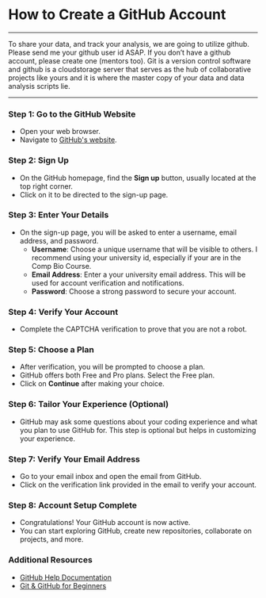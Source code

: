 # How to Create a GitHub Account

---

To share your data, and track your analysis, we are going to utilize github. Please send me your github user id ASAP. If you don’t have a github account, please create one (mentors too). Git is a version control software and github is a cloudstorage server that serves as the hub of collaborative projects like yours and it is where the master copy of your data and data analysis scripts lie. 

---

### Step 1: Go to the GitHub Website
- Open your web browser.
- Navigate to [GitHub's website](https://github.com/).

### Step 2: Sign Up
- On the GitHub homepage, find the **Sign up** button, usually located at the top right corner.
- Click on it to be directed to the sign-up page.

### Step 3: Enter Your Details
- On the sign-up page, you will be asked to enter a username, email address, and password.
  - **Username**: Choose a unique username that will be visible to others. I recommend using your university id, especially if your are in the Comp Bio Course.
  - **Email Address**: Enter a your university email address. This will be used for account verification and notifications.
  - **Password**: Choose a strong password to secure your account.

### Step 4: Verify Your Account
- Complete the CAPTCHA verification to prove that you are not a robot.

### Step 5: Choose a Plan
- After verification, you will be prompted to choose a plan.
- GitHub offers both Free and Pro plans. Select the Free plan.
- Click on **Continue** after making your choice.

### Step 6: Tailor Your Experience (Optional)
- GitHub may ask some questions about your coding experience and what you plan to use GitHub for. This step is optional but helps in customizing your experience.

### Step 7: Verify Your Email Address
- Go to your email inbox and open the email from GitHub.
- Click on the verification link provided in the email to verify your account.

### Step 8: Account Setup Complete
- Congratulations! Your GitHub account is now active.
- You can start exploring GitHub, create new repositories, collaborate on projects, and more.

### Additional Resources
- [GitHub Help Documentation](https://docs.github.com/en/github)
- [Git & GitHub for Beginners](https://www.freecodecamp.org/news/git-and-github-for-beginners/)
